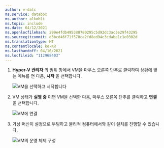 ```yaml
---
author: v-dalc
ms.service: databox
ms.author: alkohli
ms.topic: include
ms.date: 04/12/2021
ms.openlocfilehash: 299e4fdb495388780295c5d92dc3ac3e29f43295
ms.sourcegitcommit: d3bcd46f71f578ca2fd8ed94c3cdabe1c1e0302d
ms.translationtype: HT
ms.contentlocale: ko-KR
ms.lasthandoff: 04/16/2021
ms.locfileid: "112968403"
---
```

1. **Hyper-V 관리자** 의 범위 창에서 VM을 마우스 오른쪽 단추로 클릭하여 상황에 맞는 메뉴를 연 다음, **시작** 을 선택합니다. 

    ![VM을 선택하고 시작합니다](./media/azure-stack-edge-connect-to-hyperv-vm/connect-virtual-machine-01.png)

2. VM 상태가 **실행 중** 이면 VM을 선택한 다음, 마우스 오른쪽 단추를 클릭하고 **연결** 을 선택합니다.

    ![VM에 연결](./media/azure-stack-edge-connect-to-hyperv-vm/connect-virtual-machine-02.png)

3. 가상 머신이 설정으로 부팅하고 물리적 컴퓨터에서와 같이 설치를 진행할 수 있습니다.
 
   ![VM의 운영 체제 구성](./media/azure-stack-edge-connect-to-hyperv-vm/connect-virtual-machine-03.png)<!--Reshot. How best to generalize client name?-->

<!--Compare with the Hyper-V VM steps in https://docs.microsoft.com/en-us/virtualization/hyper-v-on-windows/quick-start/create-virtual-machine#complete-the-operating-system-deployment. Should licensing be raised as an issue in the Azure Stack Edge version?-->
